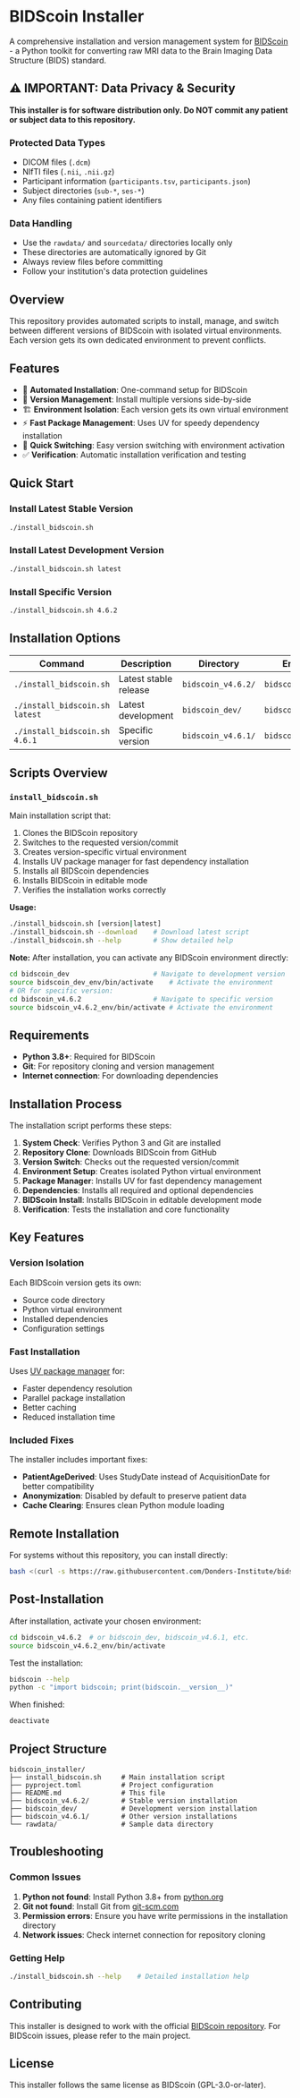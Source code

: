 # BIDScoin Installer

A comprehensive installation and version management system for [BIDScoin](https://github.com/Donders-Institute/bidscoin) - a Python toolkit for converting raw MRI data to the Brain Imaging Data Structure (BIDS) standard.

## ⚠️ IMPORTANT: Data Privacy & Security

**This installer is for software distribution only. Do NOT commit any patient or subject data to this repository.**

### Protected Data Types
- DICOM files (`.dcm`)
- NIfTI files (`.nii`, `.nii.gz`)
- Participant information (`participants.tsv`, `participants.json`)
- Subject directories (`sub-*`, `ses-*`)
- Any files containing patient identifiers

### Data Handling
- Use the `rawdata/` and `sourcedata/` directories locally only
- These directories are automatically ignored by Git
- Always review files before committing
- Follow your institution's data protection guidelines

## Overview

This repository provides automated scripts to install, manage, and switch between different versions of BIDScoin with isolated virtual environments. Each version gets its own dedicated environment to prevent conflicts.

## Features

- 🚀 **Automated Installation**: One-command setup for BIDScoin
- 🔄 **Version Management**: Install multiple versions side-by-side
- 🏗️ **Environment Isolation**: Each version gets its own virtual environment
- ⚡ **Fast Package Management**: Uses UV for speedy dependency installation
- 🔧 **Quick Switching**: Easy version switching with environment activation
- ✅ **Verification**: Automatic installation verification and testing

## Quick Start

### Install Latest Stable Version
```bash
./install_bidscoin.sh
```

### Install Latest Development Version
```bash
./install_bidscoin.sh latest
```

### Install Specific Version
```bash
./install_bidscoin.sh 4.6.2
```

## Installation Options

| Command | Description | Directory | Environment |
|---------|-------------|-----------|-------------|
| `./install_bidscoin.sh` | Latest stable release | `bidscoin_v4.6.2/` | `bidscoin_v4.6.2_env/` |
| `./install_bidscoin.sh latest` | Latest development | `bidscoin_dev/` | `bidscoin_dev_env/` |
| `./install_bidscoin.sh 4.6.1` | Specific version | `bidscoin_v4.6.1/` | `bidscoin_v4.6.1_env/` |

## Scripts Overview

### `install_bidscoin.sh`
Main installation script that:
1. Clones the BIDScoin repository
2. Switches to the requested version/commit
3. Creates version-specific virtual environment
4. Installs UV package manager for fast dependency installation
5. Installs all BIDScoin dependencies
6. Installs BIDScoin in editable mode
7. Verifies the installation works correctly

**Usage:**
```bash
./install_bidscoin.sh [version|latest]
./install_bidscoin.sh --download    # Download latest script
./install_bidscoin.sh --help        # Show detailed help
```

**Note:** After installation, you can activate any BIDScoin environment directly:
```bash
cd bidscoin_dev                     # Navigate to development version
source bidscoin_dev_env/bin/activate    # Activate the environment
# OR for specific version:
cd bidscoin_v4.6.2                  # Navigate to specific version
source bidscoin_v4.6.2_env/bin/activate # Activate the environment
```

## Requirements

- **Python 3.8+**: Required for BIDScoin
- **Git**: For repository cloning and version management
- **Internet connection**: For downloading dependencies

## Installation Process

The installation script performs these steps:

1. **System Check**: Verifies Python 3 and Git are installed
2. **Repository Clone**: Downloads BIDScoin from GitHub
3. **Version Switch**: Checks out the requested version/commit
4. **Environment Setup**: Creates isolated Python virtual environment
5. **Package Manager**: Installs UV for fast dependency management
6. **Dependencies**: Installs all required and optional dependencies
7. **BIDScoin Install**: Installs BIDScoin in editable development mode
8. **Verification**: Tests the installation and core functionality

## Key Features

### Version Isolation
Each BIDScoin version gets its own:
- Source code directory
- Python virtual environment
- Installed dependencies
- Configuration settings

### Fast Installation
Uses [UV package manager](https://github.com/astral-sh/uv) for:
- Faster dependency resolution
- Parallel package installation
- Better caching
- Reduced installation time

### Included Fixes
The installer includes important fixes:
- **PatientAgeDerived**: Uses StudyDate instead of AcquisitionDate for better compatibility
- **Anonymization**: Disabled by default to preserve patient data
- **Cache Clearing**: Ensures clean Python module loading

## Remote Installation

For systems without this repository, you can install directly:

```bash
bash <(curl -s https://raw.githubusercontent.com/Donders-Institute/bidscoin/master/install_bidscoin.sh)
```

## Post-Installation

After installation, activate your chosen environment:

```bash
cd bidscoin_v4.6.2  # or bidscoin_dev, bidscoin_v4.6.1, etc.
source bidscoin_v4.6.2_env/bin/activate
```

Test the installation:
```bash
bidscoin --help
python -c "import bidscoin; print(bidscoin.__version__)"
```

When finished:
```bash
deactivate
```

## Project Structure

```
bidscoin_installer/
├── install_bidscoin.sh     # Main installation script
├── pyproject.toml          # Project configuration
├── README.md               # This file
├── bidscoin_v4.6.2/        # Stable version installation
├── bidscoin_dev/           # Development version installation
├── bidscoin_v4.6.1/        # Other version installations
└── rawdata/                # Sample data directory
```

## Troubleshooting

### Common Issues

1. **Python not found**: Install Python 3.8+ from [python.org](https://python.org)
2. **Git not found**: Install Git from [git-scm.com](https://git-scm.com)
3. **Permission errors**: Ensure you have write permissions in the installation directory
4. **Network issues**: Check internet connection for repository cloning

### Getting Help

```bash
./install_bidscoin.sh --help    # Detailed installation help
```

## Contributing

This installer is designed to work with the official [BIDScoin repository](https://github.com/Donders-Institute/bidscoin). For BIDScoin issues, please refer to the main project.

## License

This installer follows the same license as BIDScoin (GPL-3.0-or-later).